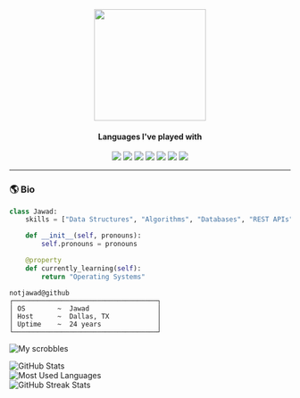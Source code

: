 
<div align="center">
  <img src="https://files.catbox.moe/4c3i63.jpg" width="200" height="200">
</div>

<div align="center">
  <h4> Languages I've played with</h4> <!-- https://github.com/badges/shields -->
  <img src="https://img.shields.io/badge/-Python-brown?style=for-the-badge&logo=python&logoColor=white&labelColor=black">
  <img src="https://img.shields.io/badge/-Java-red?style=for-the-badge&logo=oracle&logoColor=white&labelColor=black">
  <img src="https://img.shields.io/badge/-HTML-orange?style=for-the-badge&logo=html5&logoColor=white&labelColor=black">
  <img src="https://img.shields.io/badge/-CSS-yellow?style=for-the-badge&logo=css3&logoColor=white&labelColor=black">
  <img src="https://img.shields.io/badge/-JS-green?style=for-the-badge&logo=javascript&logoColor=white&labelColor=black">
  <img src="https://img.shields.io/badge/-TS-25c492?style=for-the-badge&logo=typescript&logoColor=white&labelColor=black">
  <img src="https://img.shields.io/badge/-Bash-indigo?style=for-the-badge&logo=gnubash&logoColor=white&labelColor=black">
</div>

<hr>

<h3>🌎 Bio</h3>

```python
class Jawad:
    skills = ["Data Structures", "Algorithms", "Databases", "REST APIs"]

    def __init__(self, pronouns):
        self.pronouns = pronouns

    @property
    def currently_learning(self):
        return "Operating Systems"
```

```
notjawad@github
┌────────────────────────────────────┐
│ OS        ~  Jawad                 │
│ Host      ~  Dallas, TX            │
│ Uptime    ~  24 years              │
└────────────────────────────────────┘
```
![My scrobbles](https://lastfm-recently-played.vercel.app/api?user=evrynoiseatonce&show_user=header&width=1000)

<div>
  <picture>
    <source
      media="(prefers-color-scheme: light), (prefers-color-scheme: no-preference)"
      srcset="https://github-readme-stats.vercel.app/api?username=notjawad&card_width=495&count_private=true&include_all_commits=true&show_icons=true&hide_border=true&theme=default&bg_color=F6F8FA"
    />
    <source
      media="(prefers-color-scheme: dark)"
      srcset="https://github-readme-stats.vercel.app/api?username=notjawad&card_width=495&count_private=true&include_all_commits=true&show_icons=true&hide_border=true&theme=github_dark&bg_color=161B22"
    />
    <img alt="GitHub Stats"> <!-- https://github.com/anuraghazra/github-readme-stats-->
  </picture>
</div>

<div>
  <picture>
    <source
      media="(prefers-color-scheme: light), (prefers-color-scheme: no-preference)"
      srcset="https://github-readme-stats.vercel.app/api/top-langs?username=notjawad&langs_count=8&layout=compact&card_width=495&count_private=true&include_all_commits=true&show_icons=true&hide_border=true&theme=default&bg_color=F6F8FA"
    />
    <source
      media="(prefers-color-scheme: dark)"
      srcset="https://github-readme-stats.vercel.app/api/top-langs?username=notjawad&langs_count=8&layout=compact&card_width=495&count_private=true&include_all_commits=true&show_icons=true&hide_border=true&theme=github_dark&bg_color=161B22"
    />
    <img alt="Most Used Languages"> <!-- https://github.com/anuraghazra/github-readme-stats-->
  </picture>
</div>
<div>
  <picture>
    <source
      media="(prefers-color-scheme: light), (prefers-color-scheme: no-preference)"
      srcset="https://github-readme-streak-stats.herokuapp.com?user=notjawad&hide_border=true&ring=5D99FE&theme=default&background=F6F8FA&currStreakLabel=000"
    />
    <source
      media="(prefers-color-scheme: dark)"
      srcset="https://github-readme-streak-stats.herokuapp.com?user=notjawad&hide_border=true&ring=5D99FE&theme=dark&background=161B22&currStreakLabel=FFF"
    />
    <img alt="GitHub Streak Stats"> <!-- https://github.com/DenverCoder1/github-readme-streak-stats -->
  </picture>
</div>
